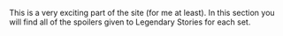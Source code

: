 This is a very exciting part of the site (for me at least). In this section you will find all of the spoilers given to Legendary Stories for each set.
